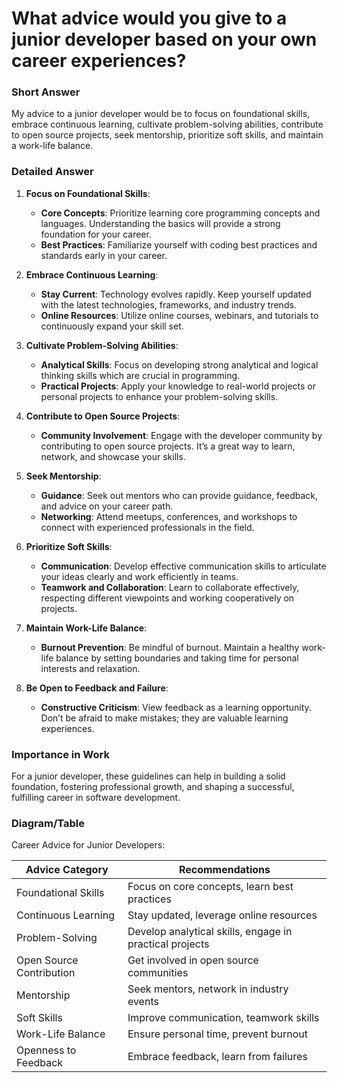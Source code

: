 # What advice would you give to a junior developer based on your own career experiences?

### Short Answer
My advice to a junior developer would be to focus on foundational skills, embrace continuous learning, cultivate problem-solving abilities, contribute to open source projects, seek mentorship, prioritize soft skills, and maintain a work-life balance.

### Detailed Answer
1. **Focus on Foundational Skills**:
    - **Core Concepts**: Prioritize learning core programming concepts and languages. Understanding the basics will provide a strong foundation for your career.
    - **Best Practices**: Familiarize yourself with coding best practices and standards early in your career.

2. **Embrace Continuous Learning**:
    - **Stay Current**: Technology evolves rapidly. Keep yourself updated with the latest technologies, frameworks, and industry trends.
    - **Online Resources**: Utilize online courses, webinars, and tutorials to continuously expand your skill set.

3. **Cultivate Problem-Solving Abilities**:
    - **Analytical Skills**: Focus on developing strong analytical and logical thinking skills which are crucial in programming.
    - **Practical Projects**: Apply your knowledge to real-world projects or personal projects to enhance your problem-solving skills.

4. **Contribute to Open Source Projects**:
    - **Community Involvement**: Engage with the developer community by contributing to open source projects. It’s a great way to learn, network, and showcase your skills.

5. **Seek Mentorship**:
    - **Guidance**: Seek out mentors who can provide guidance, feedback, and advice on your career path.
    - **Networking**: Attend meetups, conferences, and workshops to connect with experienced professionals in the field.

6. **Prioritize Soft Skills**:
    - **Communication**: Develop effective communication skills to articulate your ideas clearly and work efficiently in teams.
    - **Teamwork and Collaboration**: Learn to collaborate effectively, respecting different viewpoints and working cooperatively on projects.

7. **Maintain Work-Life Balance**:
    - **Burnout Prevention**: Be mindful of burnout. Maintain a healthy work-life balance by setting boundaries and taking time for personal interests and relaxation.

8. **Be Open to Feedback and Failure**:
    - **Constructive Criticism**: View feedback as a learning opportunity. Don’t be afraid to make mistakes; they are valuable learning experiences.

### Importance in Work
For a junior developer, these guidelines can help in building a solid foundation, fostering professional growth, and shaping a successful, fulfilling career in software development.

### Diagram/Table
Career Advice for Junior Developers:

| Advice Category         | Recommendations                           |
|-------------------------|-------------------------------------------|
| Foundational Skills     | Focus on core concepts, learn best practices |
| Continuous Learning     | Stay updated, leverage online resources   |
| Problem-Solving         | Develop analytical skills, engage in practical projects |
| Open Source Contribution| Get involved in open source communities   |
| Mentorship              | Seek mentors, network in industry events  |
| Soft Skills             | Improve communication, teamwork skills    |
| Work-Life Balance       | Ensure personal time, prevent burnout     |
| Openness to Feedback    | Embrace feedback, learn from failures     |